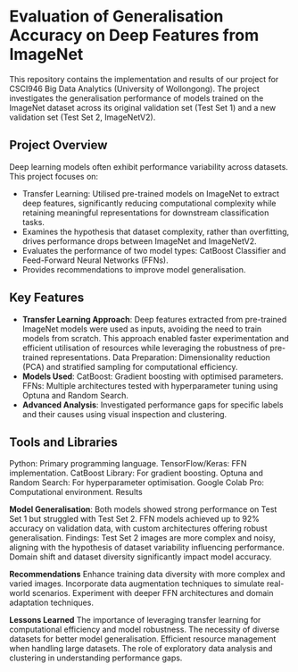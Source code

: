 # Evaluation of Generalisation Accuracy on Deep Features from ImageNet
This repository contains the implementation and results of our project for CSCI946 Big Data Analytics (University of Wollongong). The project investigates the generalisation performance of models trained on the ImageNet dataset across its original validation set (Test Set 1) and a new validation set (Test Set 2, ImageNetV2).

## Project Overview
Deep learning models often exhibit performance variability across datasets. This project focuses on:
- Transfer Learning: Utilised pre-trained models on ImageNet to extract deep features, significantly reducing computational complexity while retaining meaningful representations for downstream classification tasks.
- Examines the hypothesis that dataset complexity, rather than overfitting, drives performance drops between ImageNet and ImageNetV2.
- Evaluates the performance of two model types: CatBoost Classifier and Feed-Forward Neural Networks (FFNs).
- Provides recommendations to improve model generalisation.

## Key Features
- **Transfer Learning Approach**:
Deep features extracted from pre-trained ImageNet models were used as inputs, avoiding the need to train models from scratch.
This approach enabled faster experimentation and efficient utilisation of resources while leveraging the robustness of pre-trained representations.
Data Preparation: Dimensionality reduction (PCA) and stratified sampling for computational efficiency.
- **Models Used**:
CatBoost: Gradient boosting with optimised parameters.
FFNs: Multiple architectures tested with hyperparameter tuning using Optuna and Random Search.
- **Advanced Analysis**: Investigated performance gaps for specific labels and their causes using visual inspection and clustering.

## Tools and Libraries
Python: Primary programming language.
TensorFlow/Keras: FFN implementation.
CatBoost Library: For gradient boosting.
Optuna and Random Search: For hyperparameter optimisation.
Google Colab Pro: Computational environment.
Results

**Model Generalisation**:
Both models showed strong performance on Test Set 1 but struggled with Test Set 2.
FFN models achieved up to 92% accuracy on validation data, with custom architectures offering robust generalisation.
Findings:
Test Set 2 images are more complex and noisy, aligning with the hypothesis of dataset variability influencing performance.
Domain shift and dataset diversity significantly impact model accuracy.

**Recommendations**
Enhance training data diversity with more complex and varied images.
Incorporate data augmentation techniques to simulate real-world scenarios.
Experiment with deeper FFN architectures and domain adaptation techniques.

**Lessons Learned**
The importance of leveraging transfer learning for computational efficiency and model robustness.
The necessity of diverse datasets for better model generalisation.
Efficient resource management when handling large datasets.
The role of exploratory data analysis and clustering in understanding performance gaps.
